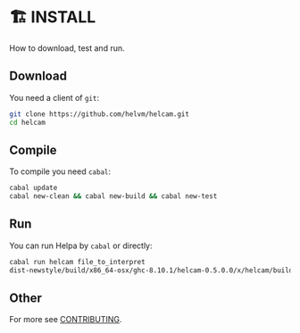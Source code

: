 # 🏗️ INSTALL

How to download, test and run.

## Download

You need a client of `git`:
```bash
git clone https://github.com/helvm/helcam.git
cd helcam
```

## Compile

To compile you need `cabal`:
```bash
cabal update
cabal new-clean && cabal new-build && cabal new-test
```

## Run

You can run Helpa by `cabal` or directly:
```bash
cabal run helcam file_to_interpret
dist-newstyle/build/x86_64-osx/ghc-8.10.1/helcam-0.5.0.0/x/helcam/build/helcam/helcam file_to_interpret
```

## Other

For more see [CONTRIBUTING](CONTRIBUTING.md).

